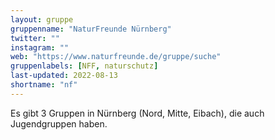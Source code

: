 ```yaml
---
layout: gruppe
gruppenname: "NaturFreunde Nürnberg"
twitter: ""
instagram: ""
web: "https://www.naturfreunde.de/gruppe/suche"
gruppenlabels: [NFF, naturschutz]
last-updated: 2022-08-13
shortname: "nf"
---
```


Es gibt 3 Gruppen in Nürnberg (Nord, Mitte, Eibach), die auch Jugendgruppen haben.
